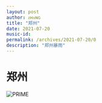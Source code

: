 ```yaml
---
layout: post
author: ᴢʜᴀɴɢ
title: "郑州"
date: 2021-07-20
music-id: 
permalink: /archives/2021-07-20/0
description: "郑州暴雨"
---
```


# 郑州
![PRIME](https://aroucc.oss-cn-hangzhou.aliyuncs.com/images/06b400fc44933be19e8864843247470.jpg)



